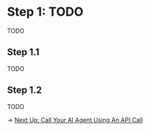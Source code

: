 # Step 1: TODO

TODO

## Step 1.1

TODO

## Step 1.2

TODO

→ [Next Up: Call Your AI Agent Using An API Call](./AGENT_API.md)
